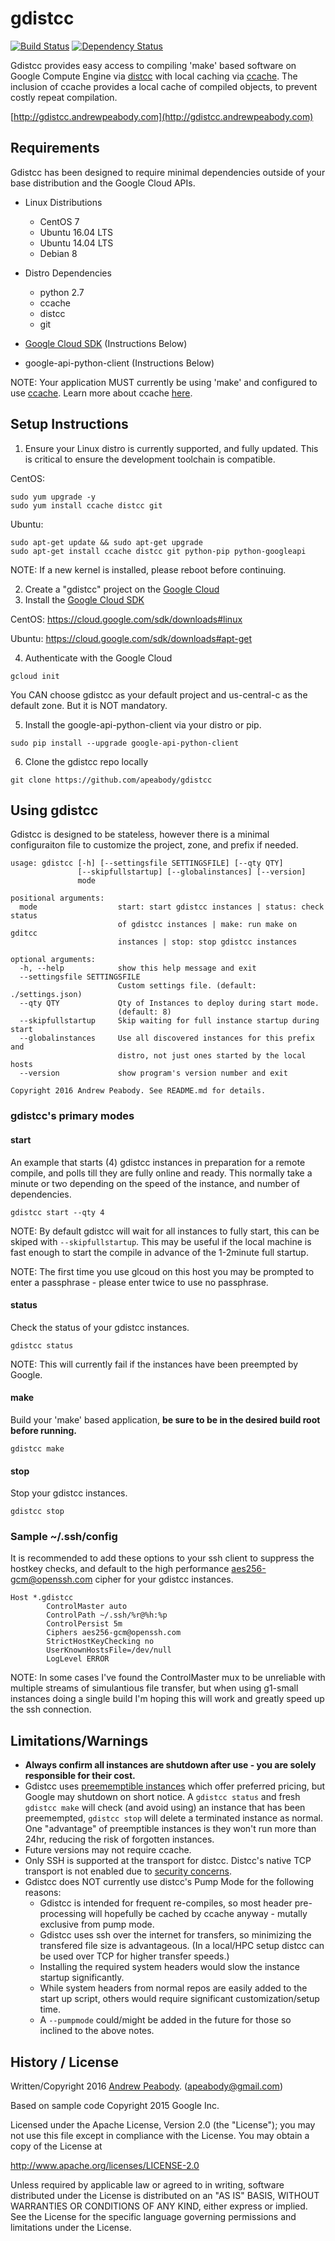 # gdistcc 

[![Build Status](https://travis-ci.org/apeabody/gdistcc.svg?branch=master)](https://travis-ci.org/apeabody/gdistcc)
[![Dependency Status](https://gemnasium.com/badges/github.com/apeabody/gdistcc.svg)](https://gemnasium.com/github.com/apeabody/gdistcc)


Gdistcc provides easy access to compiling 'make' based software on Google Compute Engine via [distcc](https://github.com/distcc/distcc) with local caching via [ccache](https://ccache.samba.org/).  The inclusion of ccache provides a local cache of compiled objects, to prevent costly repeat compilation.

[http://gdistcc.andrewpeabody.com](http://gdistcc.andrewpeabody.com)

## Requirements

Gdistcc has been designed to require minimal dependencies outside of your base distribution and the Google Cloud APIs.

 - Linux Distributions
    - CentOS 7
    - Ubuntu 16.04 LTS
    - Ubuntu 14.04 LTS
    - Debian 8

 - Distro Dependencies
   - python 2.7
   - ccache
   - distcc
   - git

 - [Google Cloud SDK](https://cloud.google.com/sdk/) (Instructions Below)
 - google-api-python-client (Instructions Below)

NOTE: Your application MUST currently be using 'make' and configured to use [ccache](https://ccache.samba.org/).  Learn more about ccache [here](http://blog.andrewpeabody.com/2016/06/faster-re-compiling.html).

## Setup Instructions

1. Ensure your Linux distro is currently supported, and fully updated.  This is critical to ensure the development toolchain is compatible.  

  CentOS:
  ```
  sudo yum upgrade -y
  sudo yum install ccache distcc git
  ```

  Ubuntu:
  ```
  sudo apt-get update && sudo apt-get upgrade
  sudo apt-get install ccache distcc git python-pip python-googleapi
  ```

  NOTE: If a new kernel is installed, please reboot before continuing.

2. Create a "gdistcc" project on the [Google Cloud](https://console.cloud.google.com/)
3. Install the [Google Cloud SDK](https://cloud.google.com/sdk/)

  CentOS:
  https://cloud.google.com/sdk/downloads#linux

  Ubuntu:
  https://cloud.google.com/sdk/downloads#apt-get

4. Authenticate with the Google Cloud

  `gcloud init`

  You CAN choose gdistcc as your default project and us-central-c as the default zone.  But it is NOT mandatory.

5. Install the google-api-python-client via your distro or pip.

  `sudo pip install --upgrade google-api-python-client`

6. Clone the gdistcc repo locally

  `git clone https://github.com/apeabody/gdistcc`

## Using gdistcc

Gdistcc is designed to be stateless, however there is a minimal configuraiton file to customize the project, zone, and prefix if needed.

```
usage: gdistcc [-h] [--settingsfile SETTINGSFILE] [--qty QTY]
               [--skipfullstartup] [--globalinstances] [--version]
               mode

positional arguments:
  mode                  start: start gdistcc instances | status: check status
                        of gdistcc instances | make: run make on gditcc
                        instances | stop: stop gdistcc instances

optional arguments:
  -h, --help            show this help message and exit
  --settingsfile SETTINGSFILE
                        Custom settings file. (default: ./settings.json)
  --qty QTY             Qty of Instances to deploy during start mode.
                        (default: 8)
  --skipfullstartup     Skip waiting for full instance startup during start
  --globalinstances     Use all discovered instances for this prefix and
                        distro, not just ones started by the local hosts
  --version             show program's version number and exit

Copyright 2016 Andrew Peabody. See README.md for details.
```

### gdistcc's primary modes

#### start

An example that starts (4) gdistcc instances in preparation for a remote compile, and polls till they are fully online and ready.  This normally take a minute or two depending on the speed of the instance, and number of dependencies.

`gdistcc start --qty 4`

NOTE: By default gdistcc will wait for all instances to fully start, this can be skiped with `--skipfullstartup`.  This may be useful if the local machine is fast enough to start the compile in advance of the 1-2minute full startup.

NOTE: The first time you use glcoud on this host you may be prompted to enter a passphrase - please enter twice to use no passphrase.

#### status

Check the status of your gdistcc instances.

`gdistcc status`

NOTE: This will currently fail if the instances have been preempted by Google.

#### make

Build your 'make' based application, **be sure to be in the desired build root before running.**

`gdistcc make`

#### stop

Stop your gdistcc instances.

`gdistcc stop`

### Sample ~/.ssh/config

It is recommended to add these options to your ssh client to suppress the hostkey checks, and default to the high performance aes256-gcm@openssh.com cipher for your gdistcc instances.

```
Host *.gdistcc
        ControlMaster auto
        ControlPath ~/.ssh/%r@%h:%p
        ControlPersist 5m
        Ciphers aes256-gcm@openssh.com
        StrictHostKeyChecking no
        UserKnownHostsFile=/dev/null
        LogLevel ERROR
```
NOTE: In some cases I've found the ControlMaster mux to be unreliable with multiple streams of simulantious file transfer, but when using g1-small instances doing a single build I'm hoping this will work and greatly speed up the ssh connection.

## Limitations/Warnings

- **Always confirm all instances are shutdown after use - you are solely responsible for their cost.**
- Gdistcc uses [preememptible instances](https://cloud.google.com/compute/docs/instances/preemptible) which offer preferred pricing, but Google may shutdown on short notice.  A `gdistcc status` and fresh `gdistcc make` will check (and avoid using) an instance that has been preemempted, `gdistcc stop` will delete a terminated instance as normal.  One "advantage" of preemptible instances is they won't run more than 24hr, reducing the risk of forgotten instances.
- Future versions may not require ccache.
- Only SSH is supported at the transport for distcc.  Distcc's native TCP transport is not enabled due to [security concerns](https://www.cvedetails.com/cve/2004-2687).
- Gdistcc does NOT currently use distcc's Pump Mode for the following reasons:
  - Gdistcc is intended for frequent re-compiles, so most header pre-processing will hopefully be cached by ccache anyway - mutally exclusive from pump mode.
  - Gdistcc uses ssh over the internet for transfers, so minimizing the transfered file size is advantageous. (In a local/HPC setup distcc can be used over TCP for higher transfer speeds.)
  - Installing the required system headers would slow the instance startup significantly.
  - While system headers from normal repos are easily added to the start up script, others would require significant customization/setup time.
  - A `--pumpmode` could/might be added in the future for those so inclined to the above notes.

## History / License
Written/Copyright 2016 [Andrew Peabody](https://github.com/apeabody). (apeabody@gmail.com)

Based on sample code Copyright 2015 Google Inc.

Licensed under the Apache License, Version 2.0 (the "License");
you may not use this file except in compliance with the License.
You may obtain a copy of the License at

   http://www.apache.org/licenses/LICENSE-2.0

Unless required by applicable law or agreed to in writing, software
distributed under the License is distributed on an "AS IS" BASIS,
WITHOUT WARRANTIES OR CONDITIONS OF ANY KIND, either express or implied.
See the License for the specific language governing permissions and
limitations under the License.

